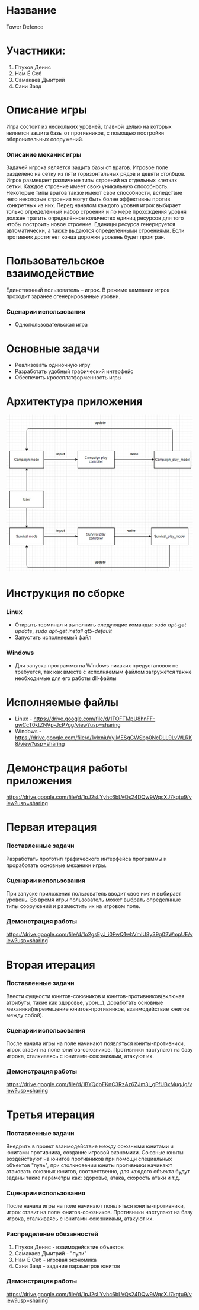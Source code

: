 # Название
Tower Defence
# Участники:
1. Птухов Денис
2. Нам Ё Себ
3. Самакаев Дмитрий
4. Cани Заяд
# Описание игры
Игра состоит из нескольких уровней, главной целью на которых является защита базы от противников, с помощью постройки оборонительных сооружений.
### Описание механик игры
Задачей игрока является защита базы от врагов. Игровое поле разделено на сетку из пяти горизонтальных рядов и девяти столбцов. Игрок размещает различные типы строений на отдельных клетках сетки. Каждое строение имеет свою уникальную способность. Некоторые типы врагов также имеют свои способности, вследствие чего некоторые строения могут быть более эффективны против конкретных из них. Перед началом каждого уровня игрок выбирает только определённый набор строений и по мере прохождения уровня должен тратить определённое количество единиц ресурсов для того чтобы построить новое строение. Единицы ресурса генерируется автоматически, а также выдаются определёнными строениями. Если противник достигнет конца дорожки уровень будет проигран.
# Пользовательское взаимодействие
Единственный пользователь – игрок. В режиме кампании игрок проходит заранее сгенерированные уровни. 
### Сценарии использования
* Однопользовательская игра
# Основные задачи
* Реализовать одиночную игру
* Разработать удобный графический интерфейс
* Обеспечить кроссплатформенность игры 
# Архитектура приложения
![](https://github.com/NamYoSeb/Application_with_GUI/blob/main/UML.jpg?raw=true)
# Инструкция по сборке
### Linux
* Открыть терминал и выполнить следующие команды: *sudo apt-get update*, *sudo apt-get install qt5-default*
* Запустить исполняемый файл
### Windows
* Для запуска программы на Windows никаких предустановок не требуется, так как вместе с исполняемым файлом загружется также необходимые для его работы dll-файлы
# Исполняемые файлы
* Linux - https://drive.google.com/file/d/1TOFTMpU8hnFF-gwCcT0ktZNVp-JcP7gg/view?usp=sharing
* Windows - https://drive.google.com/file/d/1vlxniuVyiMESgCWSbp0NcDLL9LvWLRK8/view?usp=sharing
# Демонстрация работы приложения
https://drive.google.com/file/d/1pJ2sLYyhc6bLVQs24DQw9WqcXJ7kgtu9/view?usp=sharing

# Первая итерация
### Поставленные задачи
Разработать прототип графического интерфейса программы и проработать основные механики игры.
### Сценарии использования
При запуске приложения пользователь вводит свое имя и выбирает уровень. Во время игры пользователь может выбрать определнные типы сооружений и разместить их на игровом поле. 
### Демонстрация работы
https://drive.google.com/file/d/1o2gsEyJ_i0FwQ1wbVmlU8y39g02WmpUE/view?usp=sharing

# Вторая итерация
### Поставленные задачи
Ввести сущности юнитов-союзников и юнитов-противников(включая атрибуты, такие как здоровье, урон...), доработать основные механики(перемещение юнитов-противников, взаимодействие юнитов между собой).
### Сценарии использования
После начала игры на поле начинают появляться юниты-противники, игрок ставит на поле юнитов-союзников. Противники наступают на базу игрока, сталкиваясь с юнитами-союзниками, атакуют их.
### Демонстрация работы
https://drive.google.com/file/d/1BYQdpFKnC3RzAz6ZJm3I_gFfUBxMugJg/view?usp=sharing

# Третья итерация
### Поставленные задачи
Внедрить в проект взаимодействие между союзными юнитами и юнитами противника, создание игровой экономики. Союзные юниты воздействуют на юнитов противников при помощи специальных объектов "пуль", при столкновении юниты противники начинают атаковать союзных юнитов, соотвественно, для каждого объекта будут заданы такие параметры как: здоровье, атака, скорость атаки и т.д. 
### Сценарии использования
После начала игры на поле начинают появляться юниты-противники, игрок ставит на поле юнитов-союзников. Противники наступают на базу игрока, сталкиваясь с юнитами-союзниками, атакуют их.

### Распределение обязанностей 
1. Птухов Денис - взаимодейсвтие объектов 
2. Самакаев Дмитрий - "пули"
3. Нам Ё Себ - игровая экономика
4. Сани Заяд - задание параметров юнитов

### Демонстрация работы
https://drive.google.com/file/d/1pJ2sLYyhc6bLVQs24DQw9WqcXJ7kgtu9/view?usp=sharing
